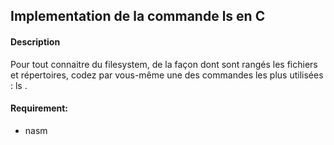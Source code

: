 ## Implementation de la commande ls en C

#### Description
Pour tout connaitre du filesystem, de la façon dont sont rangés les fichiers et répertoires, codez par vous-même une des commandes les plus utilisées : ls .

#### Requirement:
* nasm
